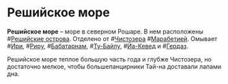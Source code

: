 # Решийское море

**Решийское море** – море в северном Рошаре. В нем расположены #[Решийские острова](locations/reshi-isles). Отделено от #[Чистозера](locations/purelake) #[Марабетией](locations/marabethia). Омывает #[Ири](locations/iri), #[Риру](locations/rira), #[Бабатарнам](locations/babatharnam), #[Ту-Байлу](locations/tu-bayla), #[Йа-Кевед](locations/jah-keved) и #[Гердаз](locations/herdaz).

Решийское море теплое большую часть года и глубже Чистозера, но достаточно мелкое, чтобы большепанцирники Тай-на доставали лапами дна.

